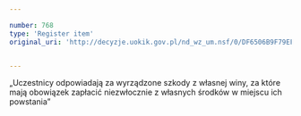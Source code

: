 ```yaml
---

number: 768
type: 'Register item'
original_uri: 'http://decyzje.uokik.gov.pl/nd_wz_um.nsf/0/DF6506B9F79EF188C12572DD003296AC?OpenDocument'


---
```


„Uczestnicy odpowiadają za wyrządzone szkody z własnej winy, za które mają obowiązek zapłacić niezwłocznie z własnych środków w miejscu ich powstania”
